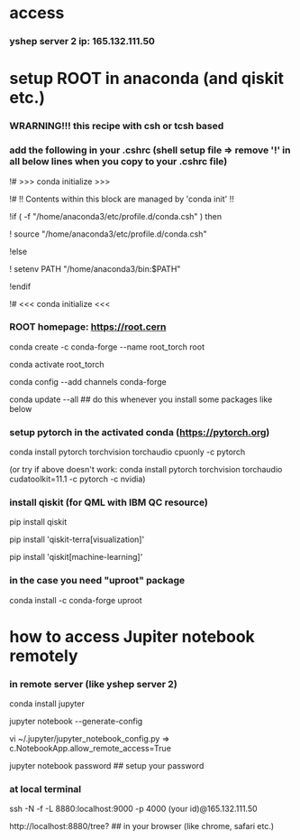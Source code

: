 # access
### yshep server 2 ip: 165.132.111.50

# setup ROOT in anaconda (and qiskit etc.)
### WRARNING!!! this recipe with csh or tcsh based

### add the following in your .cshrc (shell setup file => remove '!' in all below lines when you copy to your .cshrc file)
!# >>> conda initialize >>>

!# !! Contents within this block are managed by 'conda init' !!

!if ( -f "/home/anaconda3/etc/profile.d/conda.csh" ) then
    
!    source "/home/anaconda3/etc/profile.d/conda.csh"

!else
    
!    setenv PATH "/home/anaconda3/bin:$PATH"

!endif

!# <<< conda initialize <<<

### ROOT homepage: https://root.cern 
conda create -c conda-forge --name root_torch root

conda activate root_torch

conda config --add channels conda-forge

conda update --all  ## do this whenever you install some packages like below

### setup pytorch in the activated conda (https://pytorch.org)
conda install pytorch torchvision torchaudio cpuonly -c pytorch

(or try if above doesn't work: conda install pytorch torchvision torchaudio cudatoolkit=11.1 -c pytorch -c nvidia)

### install qiskit (for QML with IBM QC resource)
pip install qiskit

pip install 'qiskit-terra[visualization]'

pip install 'qiskit[machine-learning]'

### in the case you need "uproot" package
conda install -c conda-forge uproot

# how to access Jupiter notebook remotely
### in remote server (like yshep server 2)
conda install jupyter

jupyter notebook --generate-config

vi ~/.jupyter/jupyter_notebook_config.py => c.NotebookApp.allow_remote_access=True

jupyter notebook password ## setup your password

### at local terminal
ssh -N -f -L 8880:localhost:9000 -p 4000 (your id)@165.132.111.50

http://localhost:8880/tree? ## in your browser (like chrome, safari etc.)

